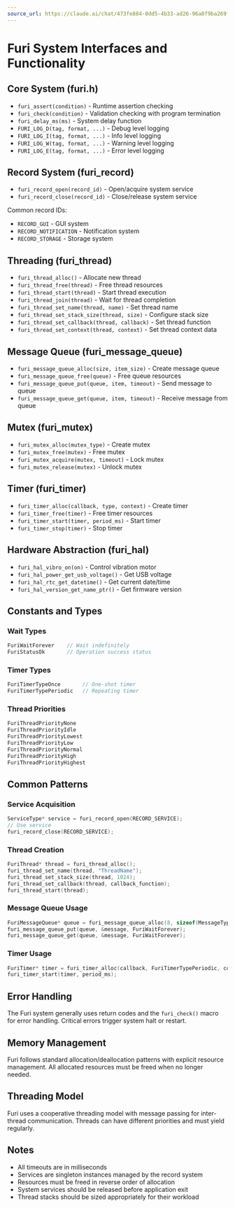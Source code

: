 ```yaml
---
source_url: https://claude.ai/chat/473fe884-0dd5-4b33-ad26-96a8f9ba269f
---
```


# Furi System Interfaces and Functionality

## Core System (furi.h)
- `furi_assert(condition)` - Runtime assertion checking
- `furi_check(condition)` - Validation checking with program termination
- `furi_delay_ms(ms)` - System delay function
- `FURI_LOG_D(tag, format, ...)` - Debug level logging
- `FURI_LOG_I(tag, format, ...)` - Info level logging
- `FURI_LOG_W(tag, format, ...)` - Warning level logging
- `FURI_LOG_E(tag, format, ...)` - Error level logging

## Record System (furi_record)
- `furi_record_open(record_id)` - Open/acquire system service
- `furi_record_close(record_id)` - Close/release system service

Common record IDs:
- `RECORD_GUI` - GUI system
- `RECORD_NOTIFICATION` - Notification system
- `RECORD_STORAGE` - Storage system

## Threading (furi_thread)
- `furi_thread_alloc()` - Allocate new thread
- `furi_thread_free(thread)` - Free thread resources
- `furi_thread_start(thread)` - Start thread execution
- `furi_thread_join(thread)` - Wait for thread completion
- `furi_thread_set_name(thread, name)` - Set thread name
- `furi_thread_set_stack_size(thread, size)` - Configure stack size
- `furi_thread_set_callback(thread, callback)` - Set thread function
- `furi_thread_set_context(thread, context)` - Set thread context data

## Message Queue (furi_message_queue)
- `furi_message_queue_alloc(size, item_size)` - Create message queue
- `furi_message_queue_free(queue)` - Free queue resources
- `furi_message_queue_put(queue, item, timeout)` - Send message to queue
- `furi_message_queue_get(queue, item, timeout)` - Receive message from queue

## Mutex (furi_mutex)
- `furi_mutex_alloc(mutex_type)` - Create mutex
- `furi_mutex_free(mutex)` - Free mutex
- `furi_mutex_acquire(mutex, timeout)` - Lock mutex
- `furi_mutex_release(mutex)` - Unlock mutex

## Timer (furi_timer)
- `furi_timer_alloc(callback, type, context)` - Create timer
- `furi_timer_free(timer)` - Free timer resources
- `furi_timer_start(timer, period_ms)` - Start timer
- `furi_timer_stop(timer)` - Stop timer

## Hardware Abstraction (furi_hal)
- `furi_hal_vibro_on(on)` - Control vibration motor
- `furi_hal_power_get_usb_voltage()` - Get USB voltage
- `furi_hal_rtc_get_datetime()` - Get current date/time
- `furi_hal_version_get_name_ptr()` - Get firmware version

## Constants and Types

### Wait Types
```c
FuriWaitForever    // Wait indefinitely
FuriStatusOk       // Operation success status
```

### Timer Types
```c
FuriTimerTypeOnce       // One-shot timer
FuriTimerTypePeriodic   // Repeating timer
```

### Thread Priorities
```c
FuriThreadPriorityNone
FuriThreadPriorityIdle
FuriThreadPriorityLowest
FuriThreadPriorityLow
FuriThreadPriorityNormal
FuriThreadPriorityHigh
FuriThreadPriorityHighest
```

## Common Patterns

### Service Acquisition
```c
ServiceType* service = furi_record_open(RECORD_SERVICE);
// Use service
furi_record_close(RECORD_SERVICE);
```

### Thread Creation
```c
FuriThread* thread = furi_thread_alloc();
furi_thread_set_name(thread, "ThreadName");
furi_thread_set_stack_size(thread, 1024);
furi_thread_set_callback(thread, callback_function);
furi_thread_start(thread);
```

### Message Queue Usage
```c
FuriMessageQueue* queue = furi_message_queue_alloc(8, sizeof(MessageType));
furi_message_queue_put(queue, &message, FuriWaitForever);
furi_message_queue_get(queue, &message, FuriWaitForever);
```

### Timer Usage
```c
FuriTimer* timer = furi_timer_alloc(callback, FuriTimerTypePeriodic, context);
furi_timer_start(timer, period_ms);
```

## Error Handling
The Furi system generally uses return codes and the `furi_check()` macro for error handling. Critical errors trigger system halt or restart.

## Memory Management
Furi follows standard allocation/deallocation patterns with explicit resource management. All allocated resources must be freed when no longer needed.

## Threading Model
Furi uses a cooperative threading model with message passing for inter-thread communication. Threads can have different priorities and must yield regularly.

## Notes
- All timeouts are in milliseconds
- Services are singleton instances managed by the record system
- Resources must be freed in reverse order of allocation
- System services should be released before application exit
- Thread stacks should be sized appropriately for their workload